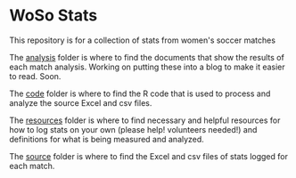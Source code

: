# WoSo Stats
This repository is for a collection of stats from women's soccer matches

The [analysis](https://github.com/amj2012/woso-stats/tree/master/analysis) folder is where to find the documents that show the results of each match analysis. Working on putting these into a blog to make it easier to read. Soon.

The [code](https://github.com/amj2012/woso-stats/tree/master/code) folder is where to find the R code that is used to process and analyze the source Excel and csv files.

The [resources](https://github.com/amj2012/woso-stats/tree/master/resources) folder is where to find necessary and helpful resources for how to log stats on your own (please help! volunteers needed!) and definitions for what is being measured and analyzed.

The [source](https://github.com/amj2012/woso-stats/tree/master/source) folder is where to find the Excel and csv files of stats logged for each match.


